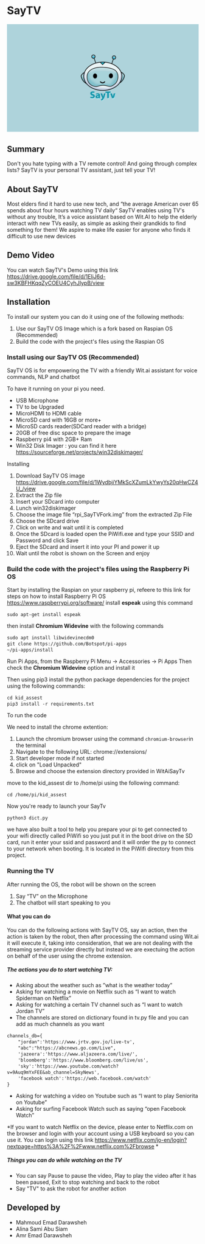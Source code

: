 # SayTV 
![SayTV Image](/extension/splash.png)
## Summary 
Don't you hate typing with a TV remote control! And going through complex lists? SayTV is your personal TV assistant, just tell your TV!

## About SayTV
Most elders find it hard to use new tech, and “the average American over 65 spends about four hours watching TV daily“ SayTV enables using TV's without any trouble, It’s a voice assistant based on Wit.AI to help the elderly interact with new TVs easily, as simple as asking their grandkids to find something for them! We aspire to make life easier for anyone who finds it difficult to use new devices

## Demo Video
You can watch SayTV's Demo using this link
https://drive.google.com/file/d/1EliJ6d-sw3KBFHKqqZyCOEU4CyhJIypB/view


## Installation
To install our system you can do it using one of the following methods:
1. Use our SayTV OS Image which is a fork based on Raspian OS  (Recommended)
1. Build the code with the project's files using the Raspian OS   

### Install using our SayTV OS (Recommended)
SayTV OS  is for empowering the TV with a friendly Wit.ai assistant for voice commands, NLP and chatbot

To have it running on your pi you need.
* USB Microphone
* TV to be Upgraded
* MicroHDMI to HDMI cable
* MicroSD card with 16GB or more+
* MicroSD cards reader(SDCard reader with a bridge)
* 20GB of free disc space to prepare the image
* Raspberry pi4 with 2GB+ Ram
* Win32 Disk Imager : you can find it here   https://sourceforge.net/projects/win32diskimager/

Installing
1.	Download SayTV OS image https://drive.google.com/file/d/1WydbjiYMkScXZumLkYwyYs20qHwCZ4U_/view
1.	Extract the Zip file
1.	Insert your SDcard into computer
1.	Lunch win32diskimager
1.	Choose the image file “rpi_SayTVFork.img” from the extracted Zip File
1.	Choose the SDcard drive
1.	Click on write and wait until it is completed
1.	Once the SDcard is loaded open the PiWifi.exe and type your SSID and Password and click Save
1.	Eject the SDcard and insert it into your PI and power it up
1.	Wait until the robot is shown on the Screen and enjoy




### Build the code with the project's files using the Raspberry Pi OS
Start by installing the Raspian on your raspberry pi, refeere to this link for steps on how to install Raspberry Pi OS https://www.raspberrypi.org/software/
install **espeak** using this command
```
sudo apt-get install espeak
```

then install **Chromium Widevine** with the following commands
```
sudo apt install libwidevinecdm0
git clone https://github.com/Botspot/pi-apps
~/pi-apps/install
```
Run Pi Apps, from the Raspberry Pi Menu -> Accessories -> Pi Apps
Then check the **Chromium Widevine** option and install it

Then using pip3 install the python package dependencies for the project using the following commands:
```
cd kid_assest
pip3 install -r requirements.txt
```

To run the code

We need to install the chrome extention:
1. Launch the chromium browser using the command `chromium-browser`in the terminal
2. Navigate to the following URL: chrome://extensions/
3. Start developer mode if not started
4. click on "Load Unpacked"
5. Browse and choose the extension directory provided in WitAiSayTv 

move to the kid_assest dir to /home/pi using the following command:
```
cd /home/pi/kid_assest
```
Now you're ready to launch your SayTv
```
python3 dict.py
```

we have also built a tool to help you prepare your pi to get connected to your wifi directly called PiWifi
so you just put it in the boot drive on the SD card, run it enter your ssid and password  and it will order the py to connect to your network when booting.
It is located in the PiWifi directory from this project.

### Running the TV
After running the OS, the robot will be shown on the screen
1.	Say “TV” on the Microphone
1. The chatbot will start speaking to you

#### What you can do
You can do the following actions with SayTV OS, say an action, then the action is taken by the robot, then after processing the command using Wit.ai it will execute it, taking into consideration, that we are not dealing with the streaming service provider directly but instead we are exectuing the action on behalf of the user using the chrome extension.
##### The actions you do to start watching TV:

*	Asking about the weather such as ”what is the weather today”
*	Asking for watching a movie on Netflix such as “I want to watch Spiderman on Netflix”
*	Asking for watching a certain TV channel  such as “I want to watch Jordan TV”
*	The channels are stored on dictionary found in tv.py file and you can add as much channels as you want
```
channels_db={
    "jordan":'https://www.jrtv.gov.jo/live-tv',
    "abc":"https://abcnews.go.com/Live",
    'jazeera':'https://www.aljazeera.com/live/',
    'bloomberg':'https://www.bloomberg.com/live/us',
    'sky':'https://www.youtube.com/watch?v=9Auq9mYxFEE&ab_channel=SkyNews',
    'facebook watch':'https://web.facebook.com/watch'
}
```
*	Asking for watching a video on Youtube such as “I want to play Seniorita on Youtube”
*	Asking for surfing Facebook Watch such as saying “open Facebook Watch”

*If you want to watch Netflix on the device, please enter to Netflix.com on the browser and login with your account using a USB keyboard so you can use it.
You can login using this link
https://www.netflix.com/jo-en/login?nextpage=https%3A%2F%2Fwww.netflix.com%2Fbrowse
*


##### Things you can do while watching on the TV
*	You can say Pause to pause the video, Play to play the video after it has been paused, Exit to stop watching and back to the robot
*	Say "TV" to ask the robot for another action

## Developed by 
* Mahmoud Emad Darawsheh
* Alina Sami Abu Siam
* Amr Emad Darawsheh




